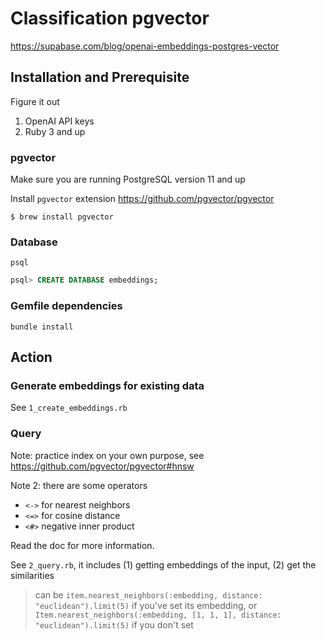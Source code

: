 # Classification pgvector

https://supabase.com/blog/openai-embeddings-postgres-vector

## Installation and Prerequisite

Figure it out

1. OpenAI API keys
2. Ruby 3 and up

### pgvector

Make sure you are running PostgreSQL version 11 and up

Install `pgvector` extension https://github.com/pgvector/pgvector

`$ brew install pgvector`

### Database

`psql`

```SQL
psql> CREATE DATABASE embeddings;
```

### Gemfile dependencies

`bundle install`

## Action

### Generate embeddings for existing data

See `1_create_embeddings.rb`

### Query

Note: practice index on your own purpose, see https://github.com/pgvector/pgvector#hnsw

Note 2: there are some operators

- `<->` for nearest neighbors
- `<=>` for cosine distance
- `<#>` negative inner product

Read the doc for more information.

See `2_query.rb`, it includes (1) getting embeddings of the input, (2) get the similarities

> can be `item.nearest_neighbors(:embedding, distance: "euclidean").limit(5)` if you've set its embedding, or
> `Item.nearest_neighbors(:embedding, [1, 1, 1], distance: "euclidean").limit(5)` if you don't set
